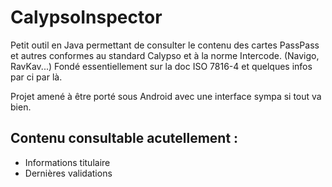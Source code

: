 CalypsoInspector
====

Petit outil en Java permettant de consulter le contenu des cartes PassPass et autres conformes au standard Calypso et à la norme Intercode. (Navigo, RavKav...)
Fondé essentiellement sur la doc ISO 7816-4 et quelques infos par ci par là.

Projet amené à être porté sous Android avec une interface sympa si tout va bien.

Contenu consultable acutellement :
----

- Informations titulaire
- Dernières validations



